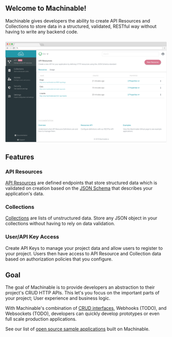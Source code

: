 ## Welcome to Machinable!

Machinable gives developers the ability to create API Resources and Collections to store data in a structured, validated, RESTful way without having to write any backend code.

### ![machinable screenshot](../images/browser.png)

## Features

### API Resources

[API Resources](/projects/resources/) are defined endpoints that store structured data which is validated on creation based on the [JSON Schema]() that describes your application's data.

### Collections

[Collections](/projects/collections/) are lists of unstructured data. Store any JSON object in your collections without having to rely on data validation.

### User/API Key Access

Create API Keys to manage your project data and allow users to register to your project. Users then have access to API Resource and Collection data based on authorization policies that you configure.

## Goal

The goal of Machinable is to provide developers an abstraction to their project's CRUD HTTP APIs. This let's you focus on the important parts of your project; User experience and business logic.

With Machinable's combination of [CRUD interfaces](/querying_data/crud.md), Webhooks (TODO), and Websockets (TODO), developers can quickly develop prototypes or even full scale production applications. 

See our list of [open source sample applications](/reference/sample_projects.md) built on Machinable.

<br/>